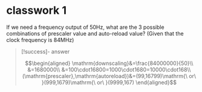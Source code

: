 # classwork 1

If we need a frequency output of 50Hz, what are the 3 possible combinations of prescaler value and auto-reload value? (Given that the clock frequency is 84MHz)

> [!success]- answer
>
> $$\begin{aligned}
> \mathrm{downscaling}&=\frac{84000000}{50}\\
> &=1680000\\
> &=100\cdot16800=1000\cdot1680=10000\cdot168\\
> (\mathrm{prescaler},\mathrm{autoreload})&=(99,16799)\mathrm{\ or\ }(999,1679)\mathrm{\ or\ }(9999,167)
> \end{aligned}$$
